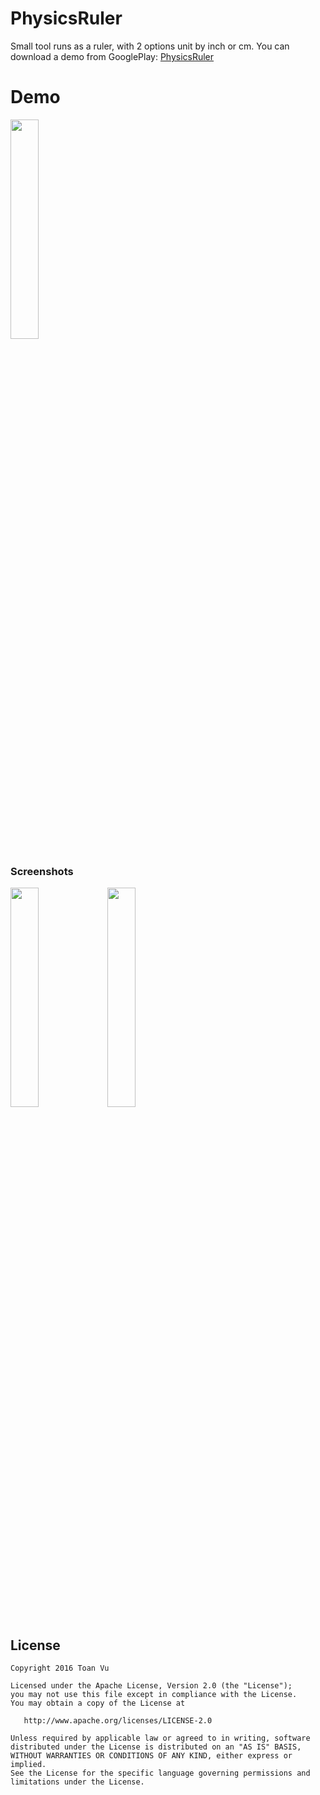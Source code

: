 PhysicsRuler
======================

Small tool runs as a ruler, with 2 options unit by inch or cm.
You can download a demo from GooglePlay: [PhysicsRuler](https://goo.gl/dufHQ3)

# Demo
<img src="screenshots/demo.gif" width="30%">


### Screenshots
<img src="screenshots/inch.png" width="30%">
<img src="screenshots/cm.png" width="30%">


License
-------

    Copyright 2016 Toan Vu

    Licensed under the Apache License, Version 2.0 (the "License");
    you may not use this file except in compliance with the License.
    You may obtain a copy of the License at

       http://www.apache.org/licenses/LICENSE-2.0

    Unless required by applicable law or agreed to in writing, software
    distributed under the License is distributed on an "AS IS" BASIS,
    WITHOUT WARRANTIES OR CONDITIONS OF ANY KIND, either express or implied.
    See the License for the specific language governing permissions and
    limitations under the License.
